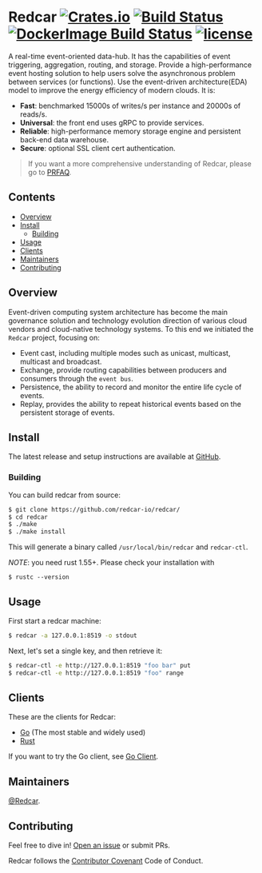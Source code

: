 # Redcar [![Crates.io][crates-badge]][crates-url] [![Build Status][build-badge]][build-url] [![DockerImage Build Status][docker-ci-badge]][docker-ci-url] [![license][license-badge]][license-url]

[crates-badge]: https://img.shields.io/crates/v/redcar.svg
[crates-url]: https://crates.io/crates/redcar
[build-badge]: https://github.com/redcar-io/redcar/actions/workflows/redcar.yml/badge.svg
[build-url]: https://github.com/redcar-io/redcar/actions
[docker-ci-badge]: https://github.com/redcar-io/redcar/actions/workflows/docker-image.yml/badge.svg
[docker-ci-url]: https://github.com/redcar-io/redcar/actions
[license-badge]: https://img.shields.io/badge/license-Apache2-orange.svg?style=flat
[license-url]: https://github.com/redcar-io/redcar/main/LICENSE
[cloudevents_io]: https://cloudevents.io
[serverless_wg]: https://github.com/cncf/wg-serverless
[data-hub]: https://en.wikipedia.org/wiki/Data_hub
[pr-faq]: https://github.com/redcar-io/redcar/blob/master/doc/PRFAQ.md

A real-time event-oriented data-hub. It has the capabilities of event triggering, aggregation, routing, and storage. 
Provide a high-performance event hosting solution to help users solve the asynchronous problem between services (or functions). 
Use the event-driven architecture(EDA) model to improve the energy efficiency of modern clouds. It is:

* **Fast**: benchmarked 15000s of writes/s per instance and 20000s of reads/s.
* **Universal**: the front end uses gRPC to provide services.
* **Reliable**: high-performance memory storage engine and persistent back-end data warehouse.
* **Secure**: optional SSL client cert authentication.

> If you want a more comprehensive understanding of Redcar, please go to [PRFAQ][pr-faq].

## Contents

- [Overview](#overview)
- [Install](#install)
  - [Building](#building)
- [Usage](#usage)
- [Clients](#clients)
- [Maintainers](#maintainers)
- [Contributing](#contributing)

## Overview

Event-driven computing system architecture has become the main governance solution and technology evolution 
direction of various cloud vendors and cloud-native technology systems. To this end we initiated the `Redcar`
project, focusing on:

* Event cast, including multiple modes such as unicast, multicast, multicast and broadcast.
* Exchange, provide routing capabilities between producers and consumers through the `event bus`.
* Persistence, the ability to record and monitor the entire life cycle of events.
* Replay, provides the ability to repeat historical events based on the persistent storage of events.


## Install
The latest release and setup instructions are available at [GitHub][github-release].

[github-release]: https://github.com/redcar-io/redcar/releases/

### Building

You can build redcar from source:

```sh
$ git clone https://github.com/redcar-io/redcar/
$ cd redcar
$ ./make
$ ./make install
```

This will generate a binary called `/usr/local/bin/redcar` and `redcar-ctl`.

_NOTE_: you need rust 1.55+. Please check your installation with

```
$ rustc --version
```

## Usage

First start a redcar machine:

```sh
$ redcar -a 127.0.0.1:8519 -o stdout
```

Next, let's set a single key, and then retrieve it:

```sh
$ redcar-ctl -e http://127.0.0.1:8519 "foo bar" put 
$ redcar-ctl -e http://127.0.0.1:8519 "foo" range
```

## Clients

These are the clients for Redcar:

- [Go](https://github.com/redcar-io/client-go) (The most stable and widely used)
- [Rust](https://github.com/redcar-io/redcar/tree/master/client)

If you want to try the Go client, see [Go Client](https://github.com/redcar-io/client-go/).

## Maintainers

[@Redcar](https://github.com/redcar-io).

## Contributing

Feel free to dive in! [Open an issue](https://github.com/redcar-io/redcar/issues/new) or submit PRs.

Redcar follows the [Contributor Covenant](http://contributor-covenant.org/version/1/3/0/) Code of Conduct.
